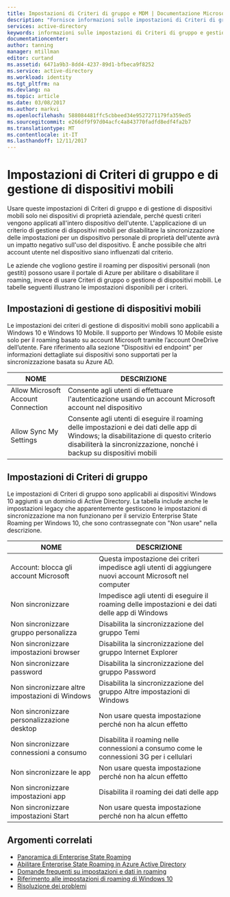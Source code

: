 ```yaml
---
title: Impostazioni di Criteri di gruppo e MDM | Documentazione Microsoft
description: "Fornisce informazioni sulle impostazioni di Criteri di gruppo e di gestione di dispositivi mobili che dovrebbero essere usate in dispositivi di proprietà aziendale. Questi criteri vengono applicati all'intero dispositivo dell'utente."
services: active-directory
keywords: informazioni sulle impostazioni di Criteri di gruppo e gestione di dispositivi mobili per Enterprise State Roaming, Enterprise State Roaming, cloud windows
documentationcenter: 
author: tanning
manager: mtillman
editor: curtand
ms.assetid: 6471a9b3-8dd4-4237-89d1-bfbeca9f8252
ms.service: active-directory
ms.workload: identity
ms.tgt_pltfrm: na
ms.devlang: na
ms.topic: article
ms.date: 03/08/2017
ms.author: markvi
ms.openlocfilehash: 588084481ffc5cbbeed34e9527271179fa359ed5
ms.sourcegitcommit: e266df9f97d04acfc4a843770fadfd8edf4fa2b7
ms.translationtype: MT
ms.contentlocale: it-IT
ms.lasthandoff: 12/11/2017
---
```

# <a name="group-policy-and-mdm-settings"></a>Impostazioni di Criteri di gruppo e di gestione di dispositivi mobili
Usare queste impostazioni di Criteri di gruppo e di gestione di dispositivi mobili solo nei dispositivi di proprietà aziendale, perché questi criteri vengono applicati all'intero dispositivo dell'utente. L'applicazione di un criterio di gestione di dispositivi mobili per disabilitare la sincronizzazione delle impostazioni per un dispositivo personale di proprietà dell'utente avrà un impatto negativo sull'uso del dispositivo. È anche possibile che altri account utente nel dispositivo siano influenzati dal criterio.

Le aziende che vogliono gestire il roaming per dispositivi personali (non gestiti) possono usare il portale di Azure per abilitare o disabilitare il roaming, invece di usare Criteri di gruppo o gestione di dispositivi mobili.
Le tabelle seguenti illustrano le impostazioni disponibili per i criteri.

## <a name="mdm-settings"></a>Impostazioni di gestione di dispositivi mobili
Le impostazioni dei criteri di gestione di dispositivi mobili sono applicabili a Windows 10 e Windows 10 Mobile.  Il supporto per Windows 10 Mobile esiste solo per il roaming basato su account Microsoft tramite l’account OneDrive dell’utente.  Fare riferimento alla sezione "Dispositivi ed endpoint" per informazioni dettagliate sui dispositivi sono supportati per la sincronizzazione basata su Azure AD.

| NOME | DESCRIZIONE |
| --- | --- |
| Allow Microsoft Account Connection |Consente agli utenti di effettuare l'autenticazione usando un account Microsoft account nel dispositivo |
| Allow Sync My Settings |Consente agli utenti di eseguire il roaming delle impostazioni e dei dati delle app di Windows; la disabilitazione di questo criterio disabiliterà la sincronizzazione, nonché i backup su dispositivi mobili |

## <a name="group-policy-settings"></a>Impostazioni di Criteri di gruppo
Le impostazioni di Criteri di gruppo sono applicabili ai dispositivi Windows 10 aggiunti a un dominio di Active Directory. La tabella include anche le impostazioni legacy che apparentemente gestiscono le impostazioni di sincronizzazione ma non funzionano per il servizio Enterprise State Roaming per Windows 10, che sono contrassegnate con "Non usare" nella descrizione.

| NOME | DESCRIZIONE |
| --- | --- |
| Account: blocca gli account Microsoft |Questa impostazione dei criteri impedisce agli utenti di aggiungere nuovi account Microsoft nel computer |
| Non sincronizzare |Impedisce agli utenti di eseguire il roaming delle impostazioni e dei dati delle app di Windows |
| Non sincronizzare gruppo personalizza |Disabilita la sincronizzazione del gruppo Temi |
| Non sincronizzare impostazioni browser |Disabilita la sincronizzazione del gruppo Internet Explorer |
| Non sincronizzare password |Disabilita la sincronizzazione del gruppo Password |
| Non sincronizzare altre impostazioni di Windows |Disabilita la sincronizzazione del gruppo Altre impostazioni di Windows |
| Non sincronizzare personalizzazione desktop |Non usare questa impostazione perché non ha alcun effetto |
| Non sincronizzare connessioni a consumo |Disabilita il roaming nelle connessioni a consumo come le connessioni 3G per i cellulari |
| Non sincronizzare le app |Non usare questa impostazione perché non ha alcun effetto |
| Non sincronizzare impostazioni app |Disabilita il roaming dei dati delle app |
| Non sincronizzare impostazioni Start |Non usare questa impostazione perché non ha alcun effetto |

## <a name="related-topics"></a>Argomenti correlati
* [Panoramica di Enterprise State Roaming](active-directory-windows-enterprise-state-roaming-overview.md)
* [Abilitare Enterprise State Roaming in Azure Active Directory](active-directory-windows-enterprise-state-roaming-enable.md)
* [Domande frequenti su impostazioni e dati in roaming](active-directory-windows-enterprise-state-roaming-faqs.md)
* [Riferimento alle impostazioni di roaming di Windows 10](active-directory-windows-enterprise-state-roaming-windows-settings-reference.md)
* [Risoluzione dei problemi](active-directory-windows-enterprise-state-roaming-troubleshooting.md)

